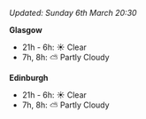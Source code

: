 *Updated: Sunday 6th March 20:30*

**Glasgow**

* 21h - 6h: :sunny: Clear
* 7h, 8h: :partly_sunny: Partly Cloudy

**Edinburgh**

* 21h - 6h: :sunny: Clear
* 7h, 8h: :partly_sunny: Partly Cloudy
